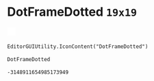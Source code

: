 # DotFrameDotted `19x19`
<img src="/img/DotFrameDotted.png" width=19 height=19>

``` CSharp
EditorGUIUtility.IconContent("DotFrameDotted")
```
```
DotFrameDotted
```
```
-3148911654985173949
```
